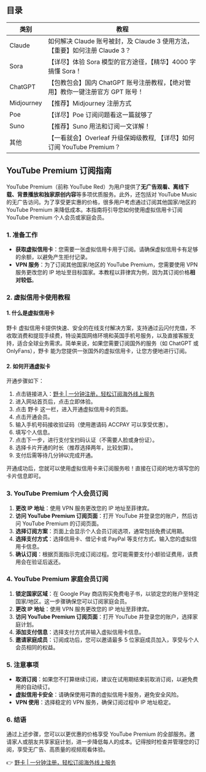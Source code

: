 ## 目录

| 类别     | 教程                                                                                      |
|----------|-------------------------------------------------------------------------------------------|
| Claude   | 如何解决 Claude 账号被封，及 Claude 3 使用方法，【重要】如何注册 Claude 3？                        |
| Sora     | 【详尽】体验 Sora 模型的官方途径，【精华】4000 字搞懂 Sora！                                     |
| ChatGPT  | 【包教包会】国内 ChatGPT 账号注册教程，【绝对管用】教你一键注册官方 GPT 账号！                   |
| Midjourney | 【推荐】Midjourney 注册方式                                                                |
| Poe      | 【详尽】Poe 订阅问题看这一篇就够了                                                        |
| Suno     | 【推荐】Suno 用法和订阅一文详解！                                                        |
| 其他     | 【一看就会】Overleaf 升级保姆级教程, 【详尽】如何订阅 YouTube Premium？                       |

## YouTube Premium 订阅指南

YouTube Premium（前称 YouTube Red）为用户提供了**无广告观看、离线下载、背景播放和独家原创内容**等多项优质服务。此外，还包括对 YouTube Music 的无广告访问。为了享受更实惠的价格，很多用户考虑通过订阅其他国家/地区的 YouTube Premium 来降低成本。本指南将引导您如何使用虚拟信用卡订阅 YouTube Premium 个人会员或家庭会员。

### 1. 准备工作

- **获取虚拟信用卡**：您需要一张虚拟信用卡用于订阅。请确保虚拟信用卡有足够的余额，以避免产生拒付记录。
- **VPN 服务**：为了订阅其他国家/地区的 YouTube Premium，您需要使用 VPN 服务更改您的 IP 地址至目标国家。本教程以菲律宾为例，因为其订阅价格**相对较低**。

### 2. 虚拟信用卡使用教程

#### 1. 什么是虚拟信用卡

野卡 虚拟信用卡提供快速、安全的在线支付解决方案，支持通过云闪付充值，不收取消费和提现手续费，特设美国网络环境和英国手机号服务，以及直接客服支持，适合全球业务需求。简单来说，如果您需要订阅国外的服务（如 ChatGPT 或 OnlyFans），野卡 能为您提供一张国外的虚拟信用卡，让您方便地进行订阅。

#### 2. 如何开通虚拟卡

开通步骤如下：
1. 点击链接进入：[野卡 | 一分钟注册，轻松订阅海外线上服务](https://bit.ly/bewildcard)
2. 进入网站首页后，点击立即体验。
3. 点击 野卡 这一栏，进入开通虚拟信用卡的页面。
4. 点击开通会员。
5. 输入手机号码接收验证码（使用邀请码 ACCPAY 可以享受优惠）。
6. 填写个人信息。
7. 点击下一步，进行支付宝扫码认证（不需要人脸或身份证）。
8. 选择卡片开通的时长（推荐选择两年，比较划算）。
9. 支付后需等待几分钟以完成开通。

开通成功后，您就可以使用虚拟信用卡来订阅服务啦！直接在订阅的地方填写您的卡片信息即可。

### 3. YouTube Premium 个人会员订阅

1. **更改 IP 地址**：使用 VPN 服务更改您的 IP 地址至菲律宾。
2. **访问 YouTube Premium 订阅页面**：打开 YouTube 并登录您的账户，然后访问 YouTube Premium 的订阅页面。
3. **选择订阅方案**：页面上会显示个人会员订阅选项，通常包括免费试用期。
4. **选择支付方式**：选择信用卡、借记卡或 PayPal 等支付方式，输入您的虚拟信用卡信息。
5. **确认订阅**：根据页面指示完成订阅过程。您可能需要支付小额验证费用，该费用会在验证后返还。

### 4. YouTube Premium 家庭会员订阅

1. **锁定国家区域**：在 Google Play 商店购买免费电子书，以锁定您的账户至特定国家/地区。这一步骤确保您可以订阅家庭会员。
2. **更改 IP 地址**：使用 VPN 服务更改您的 IP 地址至菲律宾。
3. **访问 YouTube Premium 订阅页面**：打开 YouTube 并登录您的账户，选择家庭计划。
4. **添加支付信息**：选择支付方式并输入虚拟信用卡信息。
5. **邀请家庭成员**：订阅成功后，您可以邀请最多 5 位家庭成员加入，享受与个人会员相同的权益。

### 5. 注意事项

- **取消订阅**：如果您不打算继续订阅，建议在试用期结束前取消订阅，以避免费用的自动续订。
- **虚拟信用卡安全**：请确保使用可靠的虚拟信用卡服务，避免安全风险。
- **VPN 使用**：选择稳定的 VPN 服务，确保订阅过程中 IP 地址稳定。

### 6. 结语

通过上述步骤，您可以以更优惠的价格享受 YouTube Premium 的全部服务。邀请家人或朋友共享家庭计划，进一步降低每人的成本。记得按时检查并管理您的订阅，享受无广告、高质量的视频观看体验。

👉 [野卡 | 一分钟注册，轻松订阅海外线上服务](https://bit.ly/bewildcard)